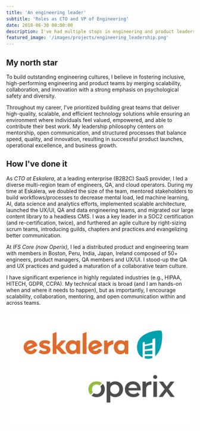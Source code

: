 ```yaml
---
title: 'An engineering leader'
subtitle: 'Roles as CTO and VP of Engineering'
date: 2018-06-30 00:00:00
description: I've had multiple stops in engineering and product leadership at SaaS B2B(2C) VC and PE backed firms. Experience as a member of the executive leadership team and key participant in board activities.
featured_image: '/images/projects/engineering_leadership.png'
---
```


## My north star

To build outstanding engineering cultures, I believe in fostering inclusive, high-performing engineering and product teams by merging scalability, collaboration, and innovation with a strong emphasis on psychological safety and diversity. 

Throughout my career, I've prioritized building great teams that deliver high-quality, scalable, and efficient technology solutions while ensuring an environment where individuals feel valued, empowered, and able to contribute their best work. My leadership philosophy centers on mentorship, open communication, and structured processes that balance speed, quality, and innovation, resulting in successful product launches, operational excellence, and business growth.

## How I've done it

As *CTO at Eskalera*, at a leading enterprise (B2B2C) SaaS provider, I led a diverse multi-region team of engineers, QA, and cloud operators. During my time at Eskalera, we doubled the size of the team, mentored stakeholders to build workflows/processes to decrease mental load, led machine learning, AI, data science and analytics efforts, implemented scalable architecture, launched the UX/UI, QA and data engineering teams, and migrated our large content library to a headless CMS. I was a key leader in a SOC2 certification (and re-certification, twice), and furthered an agile culture by right-sizing scrum teams, introducing guilds, chapters and practices and evangelizing better communication.

At *IFS Core (now Operix)*, I led a distributed product and engineering team with members in Boston, Peru, India, Japan, Ireland composed of 50+ engineers, product managers, QA members and UX/UI. I stood-up the QA and UX practices and guided a maturation of a collaborative team culture.

I have significant experience in highly regulated industries (e.g., HIPAA, HITECH, GDPR, CCPA). My technical stack is broad (and I am hands-on when and where it needs to happen), but as importantly, I encourage scalability, collaboration, mentoring, and open communication within and across teams.

![](/images/projects/engineering_leadership.png)


